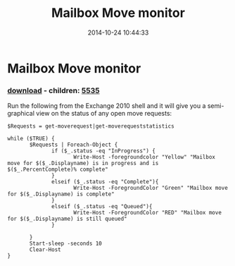 ﻿---
pid:            5534
poster:         themoblin
title:          Mailbox Move monitor
date:           2014-10-24 10:44:33
format:         posh
parent:         0
parent:         0
children:       5535
---

# Mailbox Move monitor

### [download](5534.ps1) - children: [5535](5535.md)

Run the following from the Exchange 2010 shell and it will give you a semi-graphical view on the status of any open move requests:

```posh
$Requests = get-moverequest|get-moverequeststatistics

while ($TRUE) {
       $Requests | Foreach-Object {
              if ($_.status -eq "InProgress") {
                     Write-Host -foregroundcolor "Yellow" "Mailbox move for $($_.Displayname) is in progress and is $($_.PercentComplete)% complete"
              }
              elseif ($_.status -eq "Complete"){
                     Write-Host -ForegroundColor "Green" "Mailbox move for $($_.Displayname) is complete"
              }
              elseif ($_.status -eq "Queued"){
                     Write-Host -ForegroundColor "RED" "Mailbox move for $($_.Displayname) is still queued"
              }

       }
       Start-sleep -seconds 10
       Clear-Host
} 

```
